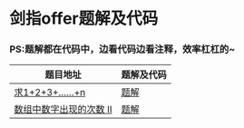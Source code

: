 # 剑指offer题解及代码
### PS:题解都在代码中，边看代码边看注释，效率杠杠的~
题目地址|题解及代码
-|-|
[求1+2+3+……+n](https://leetcode-cn.com/problems/qiu-12n-lcof/)|[题解](https://github.com/vvshuai/JavaRepository/blob/master/leetcode/%E5%89%91%E6%8C%87offer/1%2B2%2Bn.md)
[数组中数字出现的次数 II](https://leetcode-cn.com/problems/shu-zu-zhong-shu-zi-chu-xian-de-ci-shu-ii-lcof/)|[题解](https://github.com/vvshuai/JavaRepository/blob/master/leetcode/%E5%89%91%E6%8C%87offer/%E6%95%B0%E7%BB%84%E4%B8%AD%E6%95%B0%E5%AD%97%E5%87%BA%E7%8E%B0%E7%9A%84%E6%AC%A1%E6%95%B0%20II.md)
